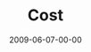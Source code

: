 ---
layout: message
category: message
series: "Roadmap For A Revolution"
title: "Cost"
date: 2009-06-07-00-00
message_id: 566
audio: "http://s3.amazonaws.com/crossroadsaudiomessages/Roadmap4.mp3"
audio-duration: "36:51"
notes-description: ""
notes: "http://s3.amazonaws.com/crossroads-media/media/legacy/documents/SN_06_06-07_09.pdf"
notes-title: "Cost (Study Notes)"
program: "http://s3.amazonaws.com/crossroads-media/media/legacy/documents/0606_07Program.pdf"
description: "Brian Tome discusses the story of Stephen from the book of Acts and how every revolution involves cost."
video: "https://s3.amazonaws.com/crossroadsvideomessages/Roadmap4.mp4"
video-duration: "36:51"
video-image: "http://s3.amazonaws.com/crossroads-media/images/legacy/content/Roadmap4-still.jpg"
flag: "N"
---